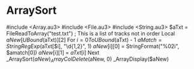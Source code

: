 # ArraySort
#include &lt;Array.au3> #include &lt;File.au3> #include &lt;String.au3>  $aTxt = FileReadToArray("test.txt") ; This is a list of tracks not in order  Local $aNew[UBound($aTxt)][2] For $i = 0 To UBound($aTxt) - 1     $aMatch = StringRegExp($aTxt[$i], "\d{1,2}", 1)     $aNew[$i][0] = StringFormat("%02i", $amatch[0])     $aNew[$i][1] = $aTxt[$i] Next  _ArraySort($aNew) _ArrayColDelete($aNew, 0) _ArrayDisplay($aNew)
